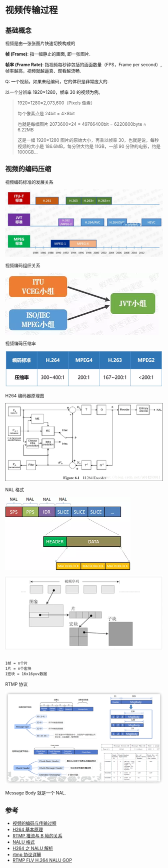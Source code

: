 # 视频传输过程

## 基础概念

视频是由一张张图片快速切换构成的

**帧 (Frame)**: 指一幅静止的画面, 即一张图片.

**帧率 (Frame Rate)**: 指视频每秒钟包括的画面数量（FPS，Frame per second）, 帧率越高，视频就越逼真、观看越流畅.

Q: 一个视频，如果未经编码，它的体积是非常庞大的.

以一个分辨率 1920×1280，帧率 30 的视频为例。

> 1920×1280=2,073,600（Pixels 像素）
>
> 每个像素点是 24bit = 4×8bit
>
> 也就是每幅图片 2073600×24 = 49766400bit = 6220800byte ≈ 6.22MB
>
> 这是一幅 1920×1280 图片的原始大小，再乘以帧率 30，也就是说，每秒视频的大小是 186.6MB，每分钟大约是 11GB，一部 90 分钟的电影，约是 1000GB...

## 视频的编码压缩

视频编码标准的发展关系

![视频编码标准发展历史](_images/视频编码标准发展历史.jpeg)

视频编码组织关系

![视频编码组织关系](_images/视频编码组织关系.webp)

视频编码压缩率

![视频编码压缩率](_images/视频编码率.webp)

H264 编码器原理图

![H264编码器原理图](_images/H264编码器原理图.webp)

NAL 格式

![NAL 格式](_images/H264_NAL数据格式.png)

![帧片宏块](_images/帧片宏块.webp)

```txt

1帧 = n个片
1片 = n个宏块
1宏块 = 16x16yuv数据

```

RTMP 协议

![RTMP 协议](_images/RTMP协议.png)

Message Body 就是一个 NAL.

## 参考

- [视频的编码与传输过程](https://blog.csdn.net/qq_45283176/article/details/116761254)
- [H264 基本原理](https://zhuanlan.zhihu.com/p/31056455)
- [RTMP 推流与 B 帧的关系](https://www.cnblogs.com/doudouyoutang/p/9454393.html)
- [NALU 格式](https://www.jianshu.com/p/1b3f8187b271)
- [H264 之 NALU 解析](https://zhuanlan.zhihu.com/p/409527359)
- [rtmp 协议详解](https://www.cnblogs.com/jimodetiantang/p/8974075.html)
- [RTMP FLV H.264 NALU GOP](https://blog.csdn.net/qq_27074387/article/details/123036593)
